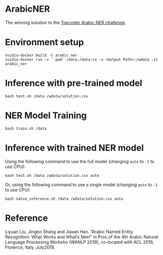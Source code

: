 # ArabicNER

The winning solution to the [Topcoder Arabic NER challenge](https://www.topcoder.com/challenges/30087004).

# Environment setup

```
nvidia-docker build -t arabic_ner .
nvidia-docker run -v ``pwd''/data:/data:ro -v <Output Path>:/wdata -it arabic_ner
```

# Inference with pre-trained model

```
bash test.sh /data /wdata/solution.csv
```

# NER Model Training

```
bash train.sh /data
```

# Inference with trained NER model

Using the following command to use the full model (changing `auto` to `-1` to use CPU):
```
bash test.sh /data /wdata/solution.csv auto
```

Or, using the following command to use a single model (changing `auto` to `-1` to use CPU):
```
bash naive_inference.sh /data /wdata/solution.csv auto
```

# Reference

Liyuan Liu, Jingbo Shang and Jiawei Han. “Arabic Named Entity Recognition: What Works and What’s Next” in Proc.of the 4th Arabic Natural Language Processing Worksho (WANLP 2019), co-located with ACL 2019, Florence, Italy, July2019.

